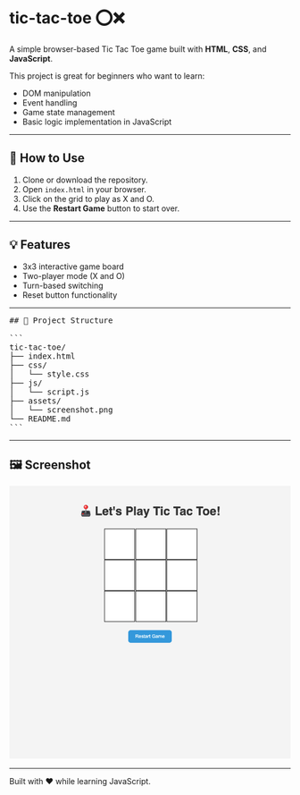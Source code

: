 # tic-tac-toe ⭕❌

A simple browser-based Tic Tac Toe game built with **HTML**, **CSS**, and **JavaScript**.

This project is great for beginners who want to learn:
- DOM manipulation
- Event handling
- Game state management
- Basic logic implementation in JavaScript

---

## 🚀 How to Use

1. Clone or download the repository.
2. Open `index.html` in your browser.
3. Click on the grid to play as X and O.
4. Use the **Restart Game** button to start over.

---

## 💡 Features

- 3x3 interactive game board
- Two-player mode (X and O)
- Turn-based switching
- Reset button functionality

---

<pre>
## 📁 Project Structure

```
tic-tac-toe/
├── index.html
├── css/
│   └── style.css
├── js/
│   └── script.js
├── assets/
│   └── screenshot.png
└── README.md
```
</pre>


---

## 🖼️ Screenshot

![Tic Tac Toe Screenshot](assets/screenshot.png)

---

Built with ❤️ while learning JavaScript.